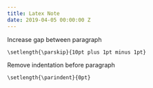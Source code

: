 ```yaml
---
title: Latex Note
date: 2019-04-05 00:00:00 Z
---
```


Increase gap between paragraph

`\setlength{\parskip}{10pt plus 1pt minus 1pt}`


Remove indentation before paragraph

`\setlength{\parindent}{0pt}`
